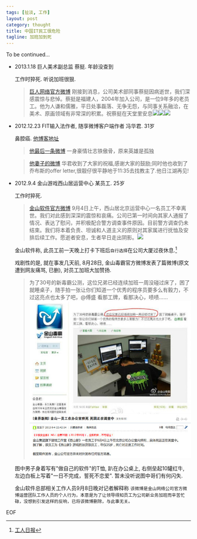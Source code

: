 ```yaml
---
tags: [扯淡, 工作]
layout: post
category: thought
title: 中国IT民工很危险
tagline: 加班加到死
---
```


 To be continued...

 - 2013.1.18 巨人美术副总监 蔡挺. 年龄没查到

   工作时猝死. 听说加班很狠. 

    > [巨人网络官方微博](http://e.weibo.com/1647496602/zf1h4yTmj)
    > 刚接到消息，公司美术部同事蔡挺因病逝世，我们深感震惊与悲悼。蔡挺是福建人，2004年加入公司，是一位9年多的老员工。他为人谦和儒雅，平日处事磊落、无争无怨，与同事关系融洽，在美术、原画领域有非常深的积累。祝蔡挺在天堂里安息![][candle]![][candle]![][candle]


 - 2012.12.23 FIT输入法作者, 随享微博客户端作者 冯华君. 31岁

    鼻腔癌. [他博客地址](http://huajun.w18.net/)

    > [他最后一条微博](http://weibo.com/1686483721/z2R7P00sW)
    > 一身豪情壮志铁傲骨，原来英雄是孤独

    > [他妻子的微博](http://weibo.com/1942137863/zb4GfaKkt)
    > 华君收到了大家的祝福,感谢大家的鼓励;同时他也收到了乔布斯的offer letter,很靓仔很平静地于11:35去找教主了.他日江湖再见!

 - 2012.9.4 金山游戏西山居运营中心 某员工. 25岁

    工作时猝死.

    > [金山软件官方微博](http://weibo.com/1298306070/yAlqr9qNJ) 
    > 9月4日上午，西山居北京运营中心一名员工不幸离世。我们对此感到深深的震惊和哀痛。公司已第一时间向其家人通报了情况、表达了慰问，并积极配合警方调查事件原因。目前警方调查仍未结束。我们将本着负责、坦诚和人道主义的原则对其家属进行抚恤及安排后续工作。愿逝者安息，生者早日走出阴影。![][candle]

    金山软件称, 此员工前一天晚上打卡下班后`自行选择`在公司大厦过夜休息.[^ref1]

    戏剧性的是, 就在事发几天前, 8月28日, 金山毒霸官方微博发表了篇微博(原文遭到网友痛骂, 已删), 对员工加班大加赞扬.

    > 为了30号的新毒霸公测，这位兄弟已经连续加班一周没碰过床了，困了就睡桌子，随手拍一张让你们知道一个优秀的程序员要多么有毅力，不过这亮点也太多了吧，@傅盛 看那工牌，看那决心，啧啧……![](/images/2013_01_18/jin_shan.jpg)

    图中男子身着写有"做自己的软件"的T恤, 趴在办公桌上, 右侧垒起10罐红牛, 左边白板上写着"一日不完成，誓死不恋爱". 暂未没听说图中哥们有何闪失. 

    金山软件总部相关工作人员9月8日晚对记者解释称 `该微博是金山网络公司官方微博运营团队工作人员的个人行为，本意是为了让领导得知员工为公司新业务加班而辛苦忙碌，没想到引发这样的反响，已将该微博删除，与此事无关。`

EOF

[candle]: /images/2013_01_18/candle.gif
[^ref1]: [工人日报](http://media.workercn.cn/grrb/2012_09/10/GR0301.htm)